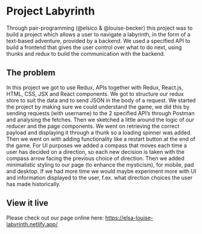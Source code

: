 # Project Labyrinth 
Through pair-programming (@elsico & @louise-becker) this project was to build a project which allows a user to navigate a labyrinth, in the form of a text-based adventure, provided by a backend. We used a specified API to build a frontend that gives the user control over what to do next, using thunks and redux to build the communication with the backend. 

## The problem
In this project we got to use Redux, APIs together with Redux, React.js, HTML, CSS, JSX and React components. We got to structure our redux store to suit the data and to send JSON in the body of a request.
We started the project by making sure we could understand the game, we did this by sending requests (with username) to the 2 specified API’s through Postman and analysing the fetches. Then we sketched a little around the logic of our reducer and the page components. We went on retrieving the correct payload and displaying it through a thunk so a loading spinner was added. 
Then we went on with adding functionality like a restart button at the end of the game. For UI purposes we added a compass that moves each time a user has decided on a direction, so each new decision is taken with the compass arrow facing the previous choice of direction. Then we added minimalistic styling to our page (to enhance the mysticism), for mobile, pad and desktop.
If we had more time we would maybe experiment more with UI and information displayed to the user, f.ex. what direction choices the user has made historically. 

## View it live 
Please check out our page online here: https://elsa-louise-labyrinth.netlify.app/
 

